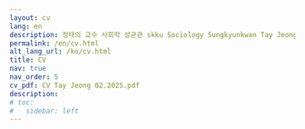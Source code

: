 ```yaml
---
layout: cv
lang: en
description: 정태의 교수 사회학 성균관 skku Sociology Sungkyunkwan Tay Jeong
permalink: /en/cv.html
alt_lang_url: /ko/cv.html
title: CV
nav: true
nav_order: 5
cv_pdf: CV Tay Jeong 02.2025.pdf
description: 
# toc:
#   sidebar: left
---
```

  